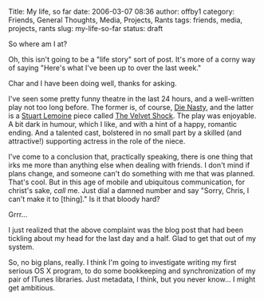 Title: My life, so far
date: 2006-03-07 08:36
author: offby1
category: Friends, General Thoughts, Media, Projects, Rants
tags: friends, media, projects, rants
slug: my-life-so-far
status: draft

So where am I at?

Oh, this isn't going to be a "life story" sort of post. It's more of a corny way of saying "Here's what I've been up to over the last week."

Char and I have been doing well, thanks for asking.

I've seen some pretty funny theatre in the last 24 hours, and a well-written play not too long before. The former is, of course, [Die Nasty](http://www.die-nasty.com/), and the latter is a [Stuart Lemoine](http://www.varsconatheatre.com/teatro/home.html) piece called [The Velvet Shock](http://www.vueweekly.com/articles/default.aspx?i=3340). The play was enjoyable. A bit dark in humour, which I like, and with a hint of a happy, romantic ending. And a talented cast, bolstered in no small part by a skilled (and attractive!) supporting actress in the role of the niece.

I've come to a conclusion that, practically speaking, there is one thing that irks me more than anything else when dealing with friends. I don't mind if plans change, and someone can't do something with me that was planned. That's cool. But in this age of mobile and ubiquitous communication, for christ's sake, *call* me. Just dial a damned number and say "Sorry, Chris, I can't make it to [thing]." Is it that bloody hard?

Grrr\...

I just realized that the above complaint was the blog post that had been tickling about my head for the last day and a half. Glad to get that out of my system.

So, no big plans, really. I think I'm going to investigate writing my first serious OS X program, to do some bookkeeping and synchronization of my pair of ITunes libraries. Just metadata, I think, but you never know\... I might get ambitious.

